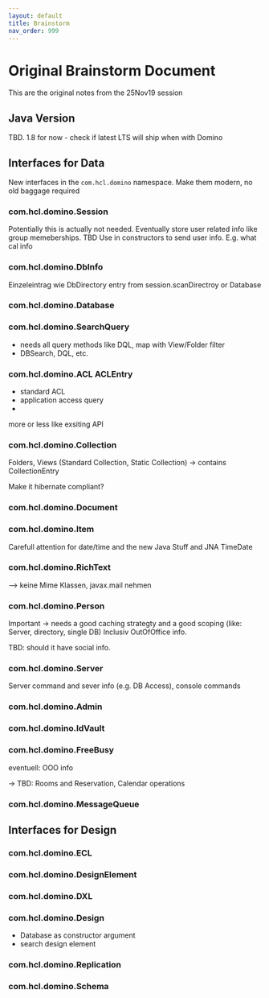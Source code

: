 ```yaml
---
layout: default
title: Brainstorm
nav_order: 999
---
```

# Original Brainstorm Document

This are the original notes from the 25Nov19 session

## Java Version

TBD. 1.8 for now - check if latest LTS will ship when with Domino

## Interfaces for Data

New interfaces in the `com.hcl.domino` namespace. Make them modern, no old baggage required


### com.hcl.domino.Session

Potentially this is actually not needed. Eventually store user related info like group memeberships. TBD
Use in constructors to send user info. E.g. what cal info

### com.hcl.domino.DbInfo

Einzeleintrag wie DbDirectory entry from session.scanDirectroy or Database

### com.hcl.domino.Database


### com.hcl.domino.SearchQuery
- needs all query methods like DQL, map with View/Folder filter
- DBSearch, DQL, etc.

### com.hcl.domino.ACL ACLEntry
- standard ACL
- application access query
- 

more or less like exsiting API

### com.hcl.domino.Collection

Folders, Views (Standard Collection, Static Collection) -> contains CollectionEntry

Make it hibernate compliant?

### com.hcl.domino.Document

### com.hcl.domino.Item

Carefull attention for date/time and the new Java Stuff and JNA TimeDate

### com.hcl.domino.RichText

--> keine Mime Klassen, javax.mail nehmen

### com.hcl.domino.Person

Important -> needs a good caching strategty and a good scoping (like: Server, directory, single DB)
Inclusiv OutOfOffice info.

TBD: should it have social info. 

### com.hcl.domino.Server

Server command and sever info (e.g. DB Access), console commands

### com.hcl.domino.Admin

### com.hcl.domino.IdVault

### com.hcl.domino.FreeBusy

eventuell: OOO info

-> TBD: Rooms and Reservation, Calendar operations

### com.hcl.domino.MessageQueue

## Interfaces for Design

### com.hcl.domino.ECL 

### com.hcl.domino.DesignElement 

### com.hcl.domino.DXL

### com.hcl.domino.Design

- Database as constructor argument
- search design element

### com.hcl.domino.Replication

### com.hcl.domino.Schema

